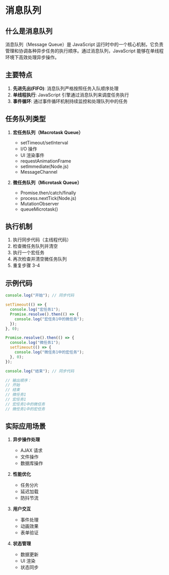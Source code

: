 # 消息队列

## 什么是消息队列

消息队列（Message Queue）是 JavaScript 运行时中的一个核心机制，它负责管理和协调各种异步任务的执行顺序。通过消息队列，JavaScript 能够在单线程环境下高效处理异步操作。

## 主要特点

1. **先进先出(FIFO)**: 消息队列严格按照任务入队顺序处理
2. **单线程执行**: JavaScript 引擎通过消息队列来调度任务执行
3. **事件循环**: 通过事件循环机制持续监控和处理队列中的任务

## 任务队列类型

1. **宏任务队列（Macrotask Queue）**

   - setTimeout/setInterval
   - I/O 操作
   - UI 渲染事件
   - requestAnimationFrame
   - setImmediate(Node.js)
   - MessageChannel

2. **微任务队列（Microtask Queue）**
   - Promise.then/catch/finally
   - process.nextTick(Node.js)
   - MutationObserver
   - queueMicrotask()

## 执行机制

1. 执行同步代码（主线程代码）
2. 检查微任务队列并清空
3. 执行一个宏任务
4. 再次检查并清空微任务队列
5. 重复步骤 3-4

## 示例代码

```javascript
console.log("开始"); // 同步代码

setTimeout(() => {
  console.log("宏任务1");
  Promise.resolve().then(() => {
    console.log("宏任务1中的微任务");
  });
}, 0);

Promise.resolve().then(() => {
  console.log("微任务1");
  setTimeout(() => {
    console.log("微任务1中的宏任务");
  }, 0);
});

console.log("结束"); // 同步代码

// 输出顺序：
// 开始
// 结束
// 微任务1
// 宏任务1
// 宏任务1中的微任务
// 微任务1中的宏任务
```

## 实际应用场景

1. **异步操作处理**

   - AJAX 请求
   - 文件操作
   - 数据库操作

2. **性能优化**

   - 任务分片
   - 延迟加载
   - 防抖节流

3. **用户交互**

   - 事件处理
   - 动画效果
   - 表单验证

4. **状态管理**
   - 数据更新
   - UI 渲染
   - 状态同步
